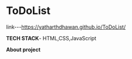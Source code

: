 
# ToDoList

link---https://yatharthdhawan.github.io/ToDoList/

**TECH STACK**- HTML,CSS,JavaScript

**About project**
<!-- -I have made a todolist using  HTML,CSS,JavaScript in which i have appended the li (or the to do items) with the help of JS. Moreover, i have added features like - checking the task, deletion of task.  -->

<!-- -With the help of the concept of object creation i have created object **task** which has id, boolean(true/false for completed or not) and text attached to it. -->

<!-- -Added event listener to the input box as well as event listener to detect click on the whole document for deleting/checking/adding the task. -->


